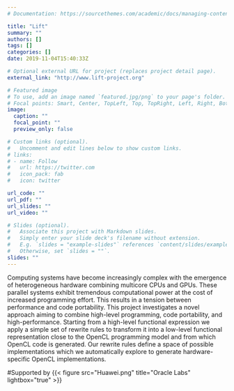 ```yaml
---
# Documentation: https://sourcethemes.com/academic/docs/managing-content/

title: "Lift"
summary: ""
authors: []
tags: []
categories: []
date: 2019-11-04T15:40:33Z

# Optional external URL for project (replaces project detail page).
external_link: "http://www.lift-project.org"

# Featured image
# To use, add an image named `featured.jpg/png` to your page's folder.
# Focal points: Smart, Center, TopLeft, Top, TopRight, Left, Right, BottomLeft, Bottom, BottomRight.
image:
  caption: ""
  focal_point: ""
  preview_only: false

# Custom links (optional).
#   Uncomment and edit lines below to show custom links.
# links:
# - name: Follow
#   url: https://twitter.com
#   icon_pack: fab
#   icon: twitter

url_code: ""
url_pdf: ""
url_slides: ""
url_video: ""

# Slides (optional).
#   Associate this project with Markdown slides.
#   Simply enter your slide deck's filename without extension.
#   E.g. `slides = "example-slides"` references `content/slides/example-slides.md`.
#   Otherwise, set `slides = ""`.
slides: ""
---
```


Computing systems have become increasingly complex with the emergence of heterogeneous hardware combining multicore CPUs and GPUs.
These parallel systems exhibit tremendous computational power at the cost of increased programming effort. This results in a tension between performance and code portability.
This project investigates a novel approach aiming to combine high-level programming, code portability, and high-performance.
Starting from a high-level functional expression we apply a simple set of rewrite rules to transform it into a low-level functional representation close to the OpenCL programming model and from which OpenCL code is generated.
Our rewrite rules define a space of possible implementations which we automatically explore to generate hardware-specific OpenCL implementations.

#Supported by {{< figure src="Huawei.png" title="Oracle Labs" lightbox="true" >}}